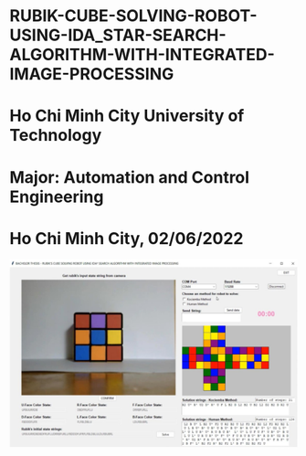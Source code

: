 # RUBIK-CUBE-SOLVING-ROBOT-USING-IDA_STAR-SEARCH-ALGORITHM-WITH-INTEGRATED-IMAGE-PROCESSING
# Ho Chi Minh City University of Technology
# Major: Automation and Control Engineering
# Ho Chi Minh City, 02/06/2022
![alt text](https://github.com/hoang-ngo000187/RUBIK-CUBE-SOLVING-ROBOT-USING-IDA_STAR-SEARCH-ALGORITHM-WITH-INTEGRATED-IMAGE-PROCESSING/blob/main/PICTURES/GUI_01.jpg)
